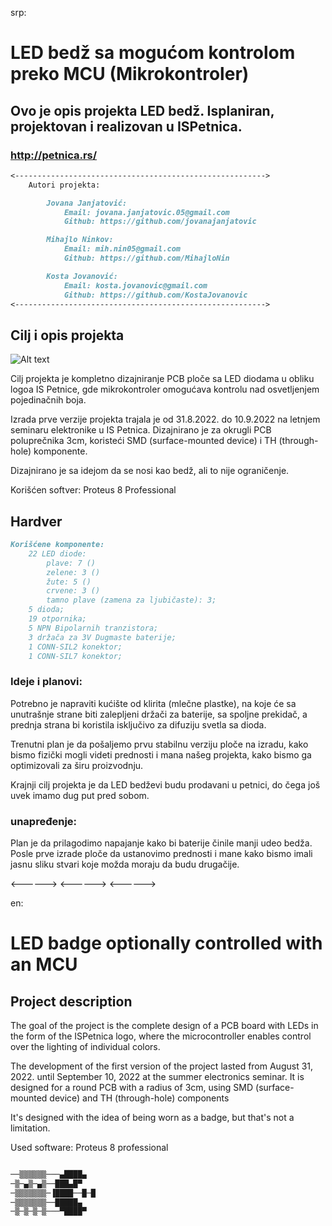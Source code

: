 srp:

# LED bedž sa mogućom kontrolom preko MCU (Mikrokontroler)

## Ovo je opis projekta LED bedž. Isplaniran, projektovan i realizovan u ISPetnica. 
### http://petnica.rs/

```markdown
<-------------------------------------------------------->
    Autori projekta:

        Jovana Janjatović:
            Email: jovana.janjatovic.05@gmail.com
            Github: https://github.com/jovanajanjatovic

        Mihajlo Ninkov:
            Email: mih.nin05@gmail.com
            Github: https://github.com/MihajloNin

        Kosta Jovanović:
            Email: kosta.jovanovic@gmail.com
            Github: https://github.com/KostaJovanovic
<-------------------------------------------------------->
```

## Cilj i opis projekta

![Alt text](images/pipi.jpg?raw=true "Title")

Cilj projekta je kompletno dizajniranje PCB ploče sa LED diodama u obliku logoa IS Petnice, gde mikrokontroler omogućava kontrolu nad osvetljenjem pojedinačnih boja.

Izrada prve verzije projekta trajala je od 31.8.2022. do 10.9.2022 na letnjem seminaru elektronike u IS Petnica.
Dizajnirano je za okrugli PCB poluprečnika 3cm, koristeći SMD (surface-mounted device) i TH (through-hole) komponente.

Dizajnirano je sa idejom da se nosi kao bedž, ali to nije ograničenje.

Korišćen softver: 
    Proteus 8 Professional


## Hardver

```markdown
Korišćene komponente:
    22 LED diode:
        plave: 7 ()
        zelene: 3 ()
        žute: 5 ()
        crvene: 3 ()
        tamno plave (zamena za ljubičaste): 3;
    5 dioda;
    19 otpornika;
    5 NPN Bipolarnih tranzistora;
    3 držača za 3V Dugmaste baterije;
    1 CONN-SIL2 konektor;
    1 CONN-SIL7 konektor;
```

### Ideje i planovi:

Potrebno je napraviti kućište od klirita (mlečne plastke), na koje će sa unutrašnje strane biti zalepljeni držači za baterije, sa spoljne prekidač, a prednja strana bi koristila isključivo za difuziju svetla sa dioda.

Trenutni plan je da pošaljemo prvu stabilnu verziju ploče na izradu, kako bismo fizički mogli videti prednosti i mana našeg projekta, kako bismo ga optimizovali za širu proizvodnju.

Krajnji cilj projekta je da LED bedževi budu prodavani u petnici, do čega još uvek imamo dug put pred sobom.



### unapređenje:

Plan je da prilagodimo napajanje kako bi baterije činile manji udeo bedža.
Posle prve izrade ploče da ustanovimo prednosti i mane kako bismo imali jasnu sliku stvari koje možda moraju da budu drugačije.

<------>
<------>
<------>

en:

# LED badge optionally controlled with an MCU

## Project description


The goal of the project is the complete design of a PCB board with LEDs in the form of the ISPetnica logo, where the microcontroller enables control over the lighting of individual colors.


The development of the first version of the project lasted from August 31, 2022. until September 10, 2022 at the summer electronics seminar.
It is designed for a round PCB with a radius of 3cm, using SMD (surface-mounted device) and TH (through-hole) components

It's designed with the idea of being worn as a badge, but that's not a limitation.

Used software: 
    Proteus 8 professional



```markdown

──▒▒▒▒▒▒───▄████▄
─▒─▄▒─▄▒──███▄█▀
─▒▒▒▒▒▒▒─▐████──█─█
─▒▒▒▒▒▒▒──█████▄
─▒─▒─▒─▒───▀████▀

```
